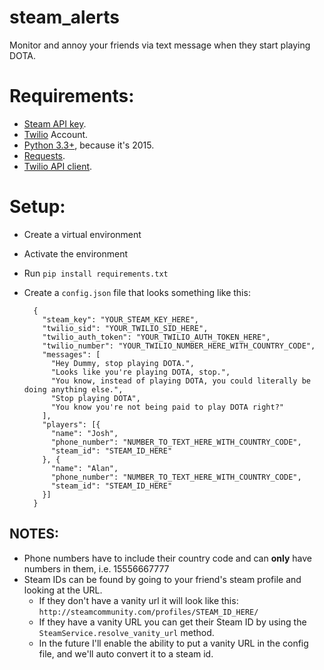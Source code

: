 # steam_alerts
Monitor and annoy your friends via text message when they start playing DOTA.

# Requirements:

* [Steam API key](https://steamcommunity.com/dev/apikey).
* [Twilio](http://www.twilio.com) Account.
* [Python 3.3+](https://www.python.org/downloads/), because it's 2015.
* [Requests](http://docs.python-requests.org/en/latest/).
* [Twilio API client](https://www.twilio.com/docs/python/install).

# Setup:

* Create a virtual environment
* Activate the environment
* Run `pip install requirements.txt`
* Create a `config.json` file that looks something like this:

        {
          "steam_key": "YOUR_STEAM_KEY_HERE",
          "twilio_sid": "YOUR_TWILIO_SID_HERE",
          "twilio_auth_token": "YOUR_TWILIO_AUTH_TOKEN_HERE",
          "twilio_number": "YOUR_TWILIO_NUMBER_HERE_WITH_COUNTRY_CODE",
          "messages": [
            "Hey Dummy, stop playing DOTA.",
            "Looks like you're playing DOTA, stop.",
            "You know, instead of playing DOTA, you could literally be doing anything else.",
            "Stop playing DOTA",
            "You know you're not being paid to play DOTA right?"
          ],
          "players": [{
            "name": "Josh",
            "phone_number": "NUMBER_TO_TEXT_HERE_WITH_COUNTRY_CODE",
            "steam_id": "STEAM_ID_HERE"
          }, {
            "name": "Alan",
            "phone_number": "NUMBER_TO_TEXT_HERE_WITH_COUNTRY_CODE",
            "steam_id": "STEAM_ID_HERE"
          }]
        }

## NOTES:

* Phone numbers have to include their country code and can **only** have numbers in them, i.e. 15556667777
* Steam IDs can be found by going to your friend's steam profile and looking at the URL.
    * If they don't have a vanity url it will look like this: `http://steamcommunity.com/profiles/STEAM_ID_HERE/`
    * If they have a vanity URL you can get their Steam ID by using the `SteamService.resolve_vanity_url` method.
    * In the future I'll enable the ability to put a vanity URL in the config file, and we'll auto convert it to a steam id.
